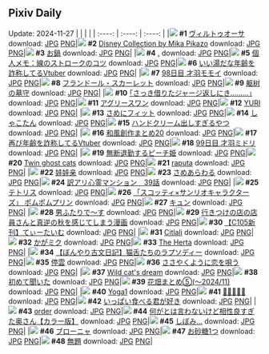 ## Pixiv Daily
Update: 2024-11-27
|      |      |      |
| :----: | :----: | :----: |
|![](https://pixiv.microyu.workers.dev/c/240x480/img-master/img/2024/11/25/00/00/28/124607066_p0_master1200.jpg) **#1** [ヴィルトゥオーサ](https://www.pixiv.net/artworks/124607066) download: [JPG](https://pixiv.microyu.workers.dev/img-original/img/2024/11/25/00/00/28/124607066_p0.jpg) [PNG](https://pixiv.microyu.workers.dev/img-original/img/2024/11/25/00/00/28/124607066_p0.png)|![](https://pixiv.microyu.workers.dev/c/240x480/img-master/img/2024/11/26/00/00/52/124635058_p0_master1200.jpg) **#2** [Disney Collection by Mika Pikazo](https://www.pixiv.net/artworks/124635058) download: [JPG](https://pixiv.microyu.workers.dev/img-original/img/2024/11/26/00/00/52/124635058_p0.jpg) [PNG](https://pixiv.microyu.workers.dev/img-original/img/2024/11/26/00/00/52/124635058_p0.png)|![](https://pixiv.microyu.workers.dev/c/240x480/img-master/img/2024/11/25/20/30/02/124627992_p0_master1200.jpg) **#3** [お鍋](https://www.pixiv.net/artworks/124627992) download: [JPG](https://pixiv.microyu.workers.dev/img-original/img/2024/11/25/20/30/02/124627992_p0.jpg) [PNG](https://pixiv.microyu.workers.dev/img-original/img/2024/11/25/20/30/02/124627992_p0.png)|
|![](https://pixiv.microyu.workers.dev/c/240x480/img-master/img/2024/11/26/00/00/20/124634937_p0_master1200.jpg) **#4** [.](https://www.pixiv.net/artworks/124634937) download: [JPG](https://pixiv.microyu.workers.dev/img-original/img/2024/11/26/00/00/20/124634937_p0.jpg) [PNG](https://pixiv.microyu.workers.dev/img-original/img/2024/11/26/00/00/20/124634937_p0.png)|![](https://pixiv.microyu.workers.dev/c/240x480/img-master/img/2024/11/26/06/00/06/124640922_p0_master1200.jpg) **#5** [個人メモ：線のストロークのコツ](https://www.pixiv.net/artworks/124640922) download: [JPG](https://pixiv.microyu.workers.dev/img-original/img/2024/11/26/06/00/06/124640922_p0.jpg) [PNG](https://pixiv.microyu.workers.dev/img-original/img/2024/11/26/06/00/06/124640922_p0.png)|![](https://pixiv.microyu.workers.dev/c/240x480/img-master/img/2024/11/25/21/10/43/124629233_p0_master1200.jpg) **#6** [いい湯だな年齢を詐称してるVtuber](https://www.pixiv.net/artworks/124629233) download: [JPG](https://pixiv.microyu.workers.dev/img-original/img/2024/11/25/21/10/43/124629233_p0.jpg) [PNG](https://pixiv.microyu.workers.dev/img-original/img/2024/11/25/21/10/43/124629233_p0.png)|
|![](https://pixiv.microyu.workers.dev/c/240x480/img-master/img/2024/11/25/00/00/20/124607030_p0_master1200.jpg) **#7** [98日目 才羽モモイ](https://www.pixiv.net/artworks/124607030) download: [JPG](https://pixiv.microyu.workers.dev/img-original/img/2024/11/25/00/00/20/124607030_p0.jpg) [PNG](https://pixiv.microyu.workers.dev/img-original/img/2024/11/25/00/00/20/124607030_p0.png)|![](https://pixiv.microyu.workers.dev/c/240x480/img-master/img/2024/11/25/00/14/31/124607851_p0_master1200.jpg) **#8** [フランドール・スカーレット](https://www.pixiv.net/artworks/124607851) download: [JPG](https://pixiv.microyu.workers.dev/img-original/img/2024/11/25/00/14/31/124607851_p0.jpg) [PNG](https://pixiv.microyu.workers.dev/img-original/img/2024/11/25/00/14/31/124607851_p0.png)|![](https://pixiv.microyu.workers.dev/c/240x480/img-master/img/2024/11/26/03/22/38/124639430_p0_master1200.jpg) **#9** [躯树の墓守](https://www.pixiv.net/artworks/124639430) download: [JPG](https://pixiv.microyu.workers.dev/img-original/img/2024/11/26/03/22/38/124639430_p0.jpg) [PNG](https://pixiv.microyu.workers.dev/img-original/img/2024/11/26/03/22/38/124639430_p0.png)|
|![](https://pixiv.microyu.workers.dev/c/240x480/img-master/img/2024/11/25/17/12/30/124622814_p0_master1200.jpg) **#10** [｢さっき借りたジャージ返しにき………｣](https://www.pixiv.net/artworks/124622814) download: [JPG](https://pixiv.microyu.workers.dev/img-original/img/2024/11/25/17/12/30/124622814_p0.jpg) [PNG](https://pixiv.microyu.workers.dev/img-original/img/2024/11/25/17/12/30/124622814_p0.png)|![](https://pixiv.microyu.workers.dev/c/240x480/img-master/img/2024/11/26/21/55/02/124658333_p0_master1200.jpg) **#11** [アグリースワン](https://www.pixiv.net/artworks/124658333) download: [JPG](https://pixiv.microyu.workers.dev/img-original/img/2024/11/26/21/55/02/124658333_p0.jpg) [PNG](https://pixiv.microyu.workers.dev/img-original/img/2024/11/26/21/55/02/124658333_p0.png)|![](https://pixiv.microyu.workers.dev/c/240x480/img-master/img/2024/11/26/15/20/21/124648531_p0_master1200.jpg) **#12** [YURI](https://www.pixiv.net/artworks/124648531) download: [JPG](https://pixiv.microyu.workers.dev/img-original/img/2024/11/26/15/20/21/124648531_p0.jpg) [PNG](https://pixiv.microyu.workers.dev/img-original/img/2024/11/26/15/20/21/124648531_p0.png)|
|![](https://pixiv.microyu.workers.dev/c/240x480/img-master/img/2024/11/25/10/03/35/124616609_p0_master1200.jpg) **#13** [さめにフィット](https://www.pixiv.net/artworks/124616609) download: [JPG](https://pixiv.microyu.workers.dev/img-original/img/2024/11/25/10/03/35/124616609_p0.jpg) [PNG](https://pixiv.microyu.workers.dev/img-original/img/2024/11/25/10/03/35/124616609_p0.png)|![](https://pixiv.microyu.workers.dev/c/240x480/img-master/img/2024/11/25/12/05/21/124618224_p0_master1200.jpg) **#14** [しゃこたん](https://www.pixiv.net/artworks/124618224) download: [JPG](https://pixiv.microyu.workers.dev/img-original/img/2024/11/25/12/05/21/124618224_p0.jpg) [PNG](https://pixiv.microyu.workers.dev/img-original/img/2024/11/25/12/05/21/124618224_p0.png)|![](https://pixiv.microyu.workers.dev/c/240x480/img-master/img/2024/11/26/00/34/24/124636295_p0_master1200.jpg) **#15** [ハンドクリーム出しすぎるやつ](https://www.pixiv.net/artworks/124636295) download: [JPG](https://pixiv.microyu.workers.dev/img-original/img/2024/11/26/00/34/24/124636295_p0.jpg) [PNG](https://pixiv.microyu.workers.dev/img-original/img/2024/11/26/00/34/24/124636295_p0.png)|
|![](https://pixiv.microyu.workers.dev/c/240x480/img-master/img/2024/11/25/11/15/27/124617472_p0_master1200.jpg) **#16** [和風創作まとめ20](https://www.pixiv.net/artworks/124617472) download: [JPG](https://pixiv.microyu.workers.dev/img-original/img/2024/11/25/11/15/27/124617472_p0.jpg) [PNG](https://pixiv.microyu.workers.dev/img-original/img/2024/11/25/11/15/27/124617472_p0.png)|![](https://pixiv.microyu.workers.dev/c/240x480/img-master/img/2024/11/26/21/14/03/124657029_p0_master1200.jpg) **#17** [再び年齢を詐称してるVtuber](https://www.pixiv.net/artworks/124657029) download: [JPG](https://pixiv.microyu.workers.dev/img-original/img/2024/11/26/21/14/03/124657029_p0.jpg) [PNG](https://pixiv.microyu.workers.dev/img-original/img/2024/11/26/21/14/03/124657029_p0.png)|![](https://pixiv.microyu.workers.dev/c/240x480/img-master/img/2024/11/26/00/00/13/124634908_p0_master1200.jpg) **#18** [99日目 才羽ミドリ](https://www.pixiv.net/artworks/124634908) download: [JPG](https://pixiv.microyu.workers.dev/img-original/img/2024/11/26/00/00/13/124634908_p0.jpg) [PNG](https://pixiv.microyu.workers.dev/img-original/img/2024/11/26/00/00/13/124634908_p0.png)|
|![](https://pixiv.microyu.workers.dev/c/240x480/img-master/img/2024/11/25/01/14/23/124609707_p0_master1200.jpg) **#19** [無断退勤するピーチ姫](https://www.pixiv.net/artworks/124609707) download: [JPG](https://pixiv.microyu.workers.dev/img-original/img/2024/11/25/01/14/23/124609707_p0.jpg) [PNG](https://pixiv.microyu.workers.dev/img-original/img/2024/11/25/01/14/23/124609707_p0.png)|![](https://pixiv.microyu.workers.dev/c/240x480/img-master/img/2024/11/25/11/10/08/124617410_p0_master1200.jpg) **#20** [Twin ghost cats](https://www.pixiv.net/artworks/124617410) download: [JPG](https://pixiv.microyu.workers.dev/img-original/img/2024/11/25/11/10/08/124617410_p0.jpg) [PNG](https://pixiv.microyu.workers.dev/img-original/img/2024/11/25/11/10/08/124617410_p0.png)|![](https://pixiv.microyu.workers.dev/c/240x480/img-master/img/2024/11/26/15/21/21/124648546_p0_master1200.jpg) **#21** [raputa](https://www.pixiv.net/artworks/124648546) download: [JPG](https://pixiv.microyu.workers.dev/img-original/img/2024/11/26/15/21/21/124648546_p0.jpg) [PNG](https://pixiv.microyu.workers.dev/img-original/img/2024/11/26/15/21/21/124648546_p0.png)|
|![](https://pixiv.microyu.workers.dev/c/240x480/img-master/img/2024/11/26/15/57/21/124649086_p0_master1200.jpg) **#22** [娃娃亲](https://www.pixiv.net/artworks/124649086) download: [JPG](https://pixiv.microyu.workers.dev/img-original/img/2024/11/26/15/57/21/124649086_p0.jpg) [PNG](https://pixiv.microyu.workers.dev/img-original/img/2024/11/26/15/57/21/124649086_p0.png)|![](https://pixiv.microyu.workers.dev/c/240x480/img-master/img/2024/11/26/10/53/02/124644503_p0_master1200.jpg) **#23** [さめあらわる](https://www.pixiv.net/artworks/124644503) download: [JPG](https://pixiv.microyu.workers.dev/img-original/img/2024/11/26/10/53/02/124644503_p0.jpg) [PNG](https://pixiv.microyu.workers.dev/img-original/img/2024/11/26/10/53/02/124644503_p0.png)|![](https://pixiv.microyu.workers.dev/c/240x480/img-master/img/2024/11/26/15/57/19/124649084_p0_master1200.jpg) **#24** [訳アリ心霊マンション　39話](https://www.pixiv.net/artworks/124649084) download: [JPG](https://pixiv.microyu.workers.dev/img-original/img/2024/11/26/15/57/19/124649084_p0.jpg) [PNG](https://pixiv.microyu.workers.dev/img-original/img/2024/11/26/15/57/19/124649084_p0.png)|
|![](https://pixiv.microyu.workers.dev/c/240x480/img-master/img/2024/11/25/18/02/59/124624086_p0_master1200.jpg) **#25** [テトリス](https://www.pixiv.net/artworks/124624086) download: [JPG](https://pixiv.microyu.workers.dev/img-original/img/2024/11/25/18/02/59/124624086_p0.jpg) [PNG](https://pixiv.microyu.workers.dev/img-original/img/2024/11/25/18/02/59/124624086_p0.png)|![](https://pixiv.microyu.workers.dev/c/240x480/img-master/img/2024/11/26/00/00/06/124634860_p0_master1200.jpg) **#26** [「スコッティ×サンリオキャラクターズ」 ポムポムプリン](https://www.pixiv.net/artworks/124634860) download: [JPG](https://pixiv.microyu.workers.dev/img-original/img/2024/11/26/00/00/06/124634860_p0.jpg) [PNG](https://pixiv.microyu.workers.dev/img-original/img/2024/11/26/00/00/06/124634860_p0.png)|![](https://pixiv.microyu.workers.dev/c/240x480/img-master/img/2024/11/26/00/21/43/124635890_p0_master1200.jpg) **#27** [キュン](https://www.pixiv.net/artworks/124635890) download: [JPG](https://pixiv.microyu.workers.dev/img-original/img/2024/11/26/00/21/43/124635890_p0.jpg) [PNG](https://pixiv.microyu.workers.dev/img-original/img/2024/11/26/00/21/43/124635890_p0.png)|
|![](https://pixiv.microyu.workers.dev/c/240x480/img-master/img/2024/11/25/00/05/05/124607487_p0_master1200.jpg) **#28** [男ふたりで～す](https://www.pixiv.net/artworks/124607487) download: [JPG](https://pixiv.microyu.workers.dev/img-original/img/2024/11/25/00/05/05/124607487_p0.jpg) [PNG](https://pixiv.microyu.workers.dev/img-original/img/2024/11/25/00/05/05/124607487_p0.png)|![](https://pixiv.microyu.workers.dev/c/240x480/img-master/img/2024/11/25/00/18/22/124607993_p0_master1200.jpg) **#29** [行きつけの店の店員さんと真逆の秋を感じてしまう漫画](https://www.pixiv.net/artworks/124607993) download: [JPG](https://pixiv.microyu.workers.dev/img-original/img/2024/11/25/00/18/22/124607993_p0.jpg) [PNG](https://pixiv.microyu.workers.dev/img-original/img/2024/11/25/00/18/22/124607993_p0.png)|![](https://pixiv.microyu.workers.dev/c/240x480/img-master/img/2024/11/25/00/01/23/124607219_p0_master1200.jpg) **#30** [【C105新刊】てぃーたいむ](https://www.pixiv.net/artworks/124607219) download: [JPG](https://pixiv.microyu.workers.dev/img-original/img/2024/11/25/00/01/23/124607219_p0.jpg) [PNG](https://pixiv.microyu.workers.dev/img-original/img/2024/11/25/00/01/23/124607219_p0.png)|
|![](https://pixiv.microyu.workers.dev/c/240x480/img-master/img/2024/11/25/00/00/59/124607162_p0_master1200.jpg) **#31** [Citlali](https://www.pixiv.net/artworks/124607162) download: [JPG](https://pixiv.microyu.workers.dev/img-original/img/2024/11/25/00/00/59/124607162_p0.jpg) [PNG](https://pixiv.microyu.workers.dev/img-original/img/2024/11/25/00/00/59/124607162_p0.png)|![](https://pixiv.microyu.workers.dev/c/240x480/img-master/img/2024/11/26/00/03/18/124635262_p0_master1200.jpg) **#32** [かがミク](https://www.pixiv.net/artworks/124635262) download: [JPG](https://pixiv.microyu.workers.dev/img-original/img/2024/11/26/00/03/18/124635262_p0.jpg) [PNG](https://pixiv.microyu.workers.dev/img-original/img/2024/11/26/00/03/18/124635262_p0.png)|![](https://pixiv.microyu.workers.dev/c/240x480/img-master/img/2024/11/25/00/04/33/124607458_p0_master1200.jpg) **#33** [The Herta](https://www.pixiv.net/artworks/124607458) download: [JPG](https://pixiv.microyu.workers.dev/img-original/img/2024/11/25/00/04/33/124607458_p0.jpg) [PNG](https://pixiv.microyu.workers.dev/img-original/img/2024/11/25/00/04/33/124607458_p0.png)|
|![](https://pixiv.microyu.workers.dev/c/240x480/img-master/img/2024/11/25/21/19/15/124629508_p0_master1200.jpg) **#34** [【ぼんやり古文日記】猫舌たちのラプソディー](https://www.pixiv.net/artworks/124629508) download: [JPG](https://pixiv.microyu.workers.dev/img-original/img/2024/11/25/21/19/15/124629508_p0.jpg) [PNG](https://pixiv.microyu.workers.dev/img-original/img/2024/11/25/21/19/15/124629508_p0.png)|![](https://pixiv.microyu.workers.dev/c/240x480/img-master/img/2024/11/25/00/00/28/124607064_p0_master1200.jpg) **#35** [停雲](https://www.pixiv.net/artworks/124607064) download: [JPG](https://pixiv.microyu.workers.dev/img-original/img/2024/11/25/00/00/28/124607064_p0.jpg) [PNG](https://pixiv.microyu.workers.dev/img-original/img/2024/11/25/00/00/28/124607064_p0.png)|![](https://pixiv.microyu.workers.dev/c/240x480/img-master/img/2024/11/25/13/48/19/124619689_p0_master1200.jpg) **#36** [ささやくように恋を唄う](https://www.pixiv.net/artworks/124619689) download: [JPG](https://pixiv.microyu.workers.dev/img-original/img/2024/11/25/13/48/19/124619689_p0.jpg) [PNG](https://pixiv.microyu.workers.dev/img-original/img/2024/11/25/13/48/19/124619689_p0.png)|
|![](https://pixiv.microyu.workers.dev/c/240x480/img-master/img/2024/11/25/20/42/43/124628333_p0_master1200.jpg) **#37** [Wild cat's dream](https://www.pixiv.net/artworks/124628333) download: [JPG](https://pixiv.microyu.workers.dev/img-original/img/2024/11/25/20/42/43/124628333_p0.jpg) [PNG](https://pixiv.microyu.workers.dev/img-original/img/2024/11/25/20/42/43/124628333_p0.png)|![](https://pixiv.microyu.workers.dev/c/240x480/img-master/img/2024/11/26/23/28/40/124661593_p0_master1200.jpg) **#38** [初めて聞いた](https://www.pixiv.net/artworks/124661593) download: [JPG](https://pixiv.microyu.workers.dev/img-original/img/2024/11/26/23/28/40/124661593_p0.jpg) [PNG](https://pixiv.microyu.workers.dev/img-original/img/2024/11/26/23/28/40/124661593_p0.png)|![](https://pixiv.microyu.workers.dev/c/240x480/img-master/img/2024/11/26/04/03/34/124639895_p0_master1200.jpg) **#39** [花畑まとめ⑤(〜2024/11)](https://www.pixiv.net/artworks/124639895) download: [JPG](https://pixiv.microyu.workers.dev/img-original/img/2024/11/26/04/03/34/124639895_p0.jpg) [PNG](https://pixiv.microyu.workers.dev/img-original/img/2024/11/26/04/03/34/124639895_p0.png)|
|![](https://pixiv.microyu.workers.dev/c/240x480/img-master/img/2024/11/25/00/00/47/124607136_p0_master1200.jpg) **#40** [Yoga1](https://www.pixiv.net/artworks/124607136) download: [JPG](https://pixiv.microyu.workers.dev/img-original/img/2024/11/25/00/00/47/124607136_p0.jpg) [PNG](https://pixiv.microyu.workers.dev/img-original/img/2024/11/25/00/00/47/124607136_p0.png)|![](https://pixiv.microyu.workers.dev/c/240x480/img-master/img/2024/11/26/12/44/27/124646158_p0_master1200.jpg) **#41** [🌼🌸🐰🌸🌼](https://www.pixiv.net/artworks/124646158) download: [JPG](https://pixiv.microyu.workers.dev/img-original/img/2024/11/26/12/44/27/124646158_p0.jpg) [PNG](https://pixiv.microyu.workers.dev/img-original/img/2024/11/26/12/44/27/124646158_p0.png)|![](https://pixiv.microyu.workers.dev/c/240x480/img-master/img/2024/11/25/14/26/31/124620176_p0_master1200.jpg) **#42** [いっぱい食べる君が好き](https://www.pixiv.net/artworks/124620176) download: [JPG](https://pixiv.microyu.workers.dev/img-original/img/2024/11/25/14/26/31/124620176_p0.jpg) [PNG](https://pixiv.microyu.workers.dev/img-original/img/2024/11/25/14/26/31/124620176_p0.png)|
|![](https://pixiv.microyu.workers.dev/c/240x480/img-master/img/2024/11/25/13/48/15/124619686_p0_master1200.jpg) **#43** [order](https://www.pixiv.net/artworks/124619686) download: [JPG](https://pixiv.microyu.workers.dev/img-original/img/2024/11/25/13/48/15/124619686_p0.jpg) [PNG](https://pixiv.microyu.workers.dev/img-original/img/2024/11/25/13/48/15/124619686_p0.png)|![](https://pixiv.microyu.workers.dev/c/240x480/img-master/img/2024/11/25/00/00/06/124606955_p0_master1200.jpg) **#44** [何がとは言わないけど相性良すぎた奥さん【カラー版】](https://www.pixiv.net/artworks/124606955) download: [JPG](https://pixiv.microyu.workers.dev/img-original/img/2024/11/25/00/00/06/124606955_p0.jpg) [PNG](https://pixiv.microyu.workers.dev/img-original/img/2024/11/25/00/00/06/124606955_p0.png)|![](https://pixiv.microyu.workers.dev/c/240x480/img-master/img/2024/11/25/15/51/15/124619570_p0_master1200.jpg) **#45** [しぼみ…](https://www.pixiv.net/artworks/124619570) download: [JPG](https://pixiv.microyu.workers.dev/img-original/img/2024/11/25/15/51/15/124619570_p0.jpg) [PNG](https://pixiv.microyu.workers.dev/img-original/img/2024/11/25/15/51/15/124619570_p0.png)|
|![](https://pixiv.microyu.workers.dev/c/240x480/img-master/img/2024/11/25/21/51/31/124630505_p0_master1200.jpg) **#46** [ブローニャ](https://www.pixiv.net/artworks/124630505) download: [JPG](https://pixiv.microyu.workers.dev/img-original/img/2024/11/25/21/51/31/124630505_p0.jpg) [PNG](https://pixiv.microyu.workers.dev/img-original/img/2024/11/25/21/51/31/124630505_p0.png)|![](https://pixiv.microyu.workers.dev/c/240x480/img-master/img/2024/11/26/20/13/29/124655118_p0_master1200.jpg) **#47** [お砂糖1つ](https://www.pixiv.net/artworks/124655118) download: [JPG](https://pixiv.microyu.workers.dev/img-original/img/2024/11/26/20/13/29/124655118_p0.jpg) [PNG](https://pixiv.microyu.workers.dev/img-original/img/2024/11/26/20/13/29/124655118_p0.png)|![](https://pixiv.microyu.workers.dev/c/240x480/img-master/img/2024/11/25/00/00/38/124607107_p0_master1200.jpg) **#48** [無題](https://www.pixiv.net/artworks/124607107) download: [JPG](https://pixiv.microyu.workers.dev/img-original/img/2024/11/25/00/00/38/124607107_p0.jpg) [PNG](https://pixiv.microyu.workers.dev/img-original/img/2024/11/25/00/00/38/124607107_p0.png)|
